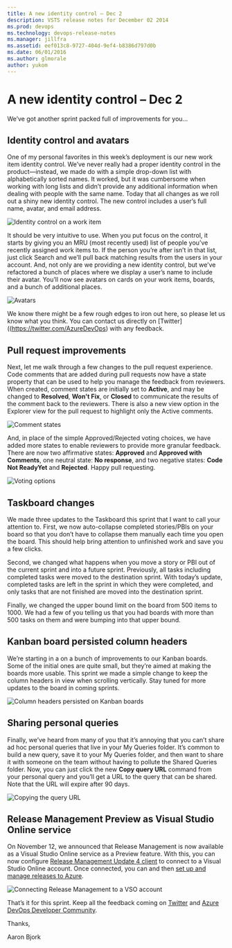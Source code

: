 ```yaml
---
title: A new identity control – Dec 2
description: VSTS release notes for December 02 2014
ms.prod: devops
ms.technology: devops-release-notes
ms.manager: jillfra
ms.assetid: eef013c8-9727-404d-9ef4-b8386d797d0b
ms.date: 06/01/2016
ms.author: glmorale
author: yukom
---
```


# A new identity control – Dec 2

We’ve got another sprint packed full of improvements for you…

## Identity control and avatars

One of my personal favorites in this week’s deployment is our new work item identity control. We’ve never really had a proper identity control in the product—instead, we made do with a simple drop-down list with alphabetically sorted names. It worked, but it was cumbersome when working with long lists and didn’t provide any additional information when dealing with people with the same name. Today that all changes as we roll out a shiny new identity control. The new control includes a user’s full name, avatar, and email address.

![Identity control on a work item](media/12_02_01.png)

It should be very intuitive to use. When you put focus on the control, it starts by giving you an MRU (most recently used) list of people you’ve recently assigned work items to. If the person you’re after isn’t in that list, just click Search and we’ll pull back matching results from the users in your account. And, not only are we providing a new identity control, but we’ve refactored a bunch of places where we display a user’s name to include their avatar. You’ll now see avatars on cards on your work items, boards, and a bunch of additional places.

![Avatars](media/12_02_02.png)

We know there might be a few rough edges to iron out here, so please let us know what you think. You can contact us directly on [Twitter]((https://twitter.com/AzureDevOps) with any feedback.

## Pull request improvements

Next, let me walk through a few changes to the pull request experience. Code comments that are added during pull requests now have a state property that can be used to help you manage the feedback from reviewers. When created, comment states are initially set to **Active**, and may be changed to **Resolved**, **Won't Fix**, or **Closed** to communicate the results of the comment back to the reviewers. There is also a new view option in the Explorer view for the pull request to highlight only the Active comments.

![Comment states](media/12_02_03.png)

And, in place of the simple Approved/Rejected voting choices, we have added more states to enable reviewers to provide more granular feedback. There are now two affirmative states: **Approved** and **Approved with Comments**, one neutral state: **No response**, and two negative states: **Code Not ReadyYet** and **Rejected**. Happy pull requesting.

![Voting options](media/12_02_04.png)

## Taskboard changes

We made three updates to the Taskboard this sprint that I want to call your attention to. First, we now auto-collapse completed stories/PBIs on your board so that you don’t have to collapse them manually each time you open the board. This should help bring attention to unfinished work and save you a few clicks.

Second, we changed what happens when you move a story or PBI out of the current sprint and into a future sprint. Previously, all tasks including completed tasks were moved to the destination sprint. With today’s update, completed tasks are left in the sprint in which they were completed, and only tasks that are not finished are moved into the destination sprint.

Finally, we changed the upper bound limit on the board from 500 items to 1000. We had a few of you telling us that you had boards with more than 500 tasks on them and were bumping into that upper bound.

## Kanban board persisted column headers

We’re starting in a on a bunch of improvements to our Kanban boards. Some of the initial ones are quite small, but they’re aimed at making the boards more usable. This sprint we made a simple change to keep the column headers in view when scrolling vertically. Stay tuned for more updates to the board in coming sprints.

![Column headers persisted on Kanban boards](media/12_02_05.png)

## Sharing personal queries

Finally, we’ve heard from many of you that it’s annoying that you can’t share ad hoc personal queries that live in your My Queries folder. It’s common to build a new query, save it to your My Queries folder, and then want to share it with someone on the team without having to pollute the Shared Queries folder. Now, you can just click the new **Copy query URL** command from your personal query and you’ll get a URL to the query that can be shared. Note that the URL will expire after 90 days.

![Copying the query URL](media/12_02_06.png)

## Release Management Preview as Visual Studio Online service

On November 12, we announced that Release Management is now available as a Visual Studio Online service as a Preview feature. With this, you can now configure [Release Management Update 4 client](https://go.microsoft.com/?linkid=9843000) to connect to a Visual Studio Online account. Once connected, you can and then [set up and manage releases to Azure](https://blogs.msdn.com/b/visualstudioalm/archive/2014/11/11/using-release-management-vso-service-to-manage-releases.aspx).

![Connecting Release Management to a VSO account](media/12_02_07.png)

That’s it for this sprint. Keep all the feedback coming on [Twitter](https://twitter.com/VisualStudio) and [Azure DevOps Developer Community](https://developercommunity.visualstudio.com/spaces/21/index.html).

Thanks,

Aaron Bjork
